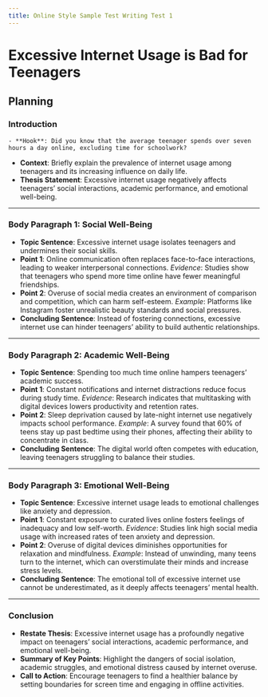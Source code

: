 ```yaml
---
title: Online Style Sample Test Writing Test 1
---
```


# Excessive Internet Usage is Bad for Teenagers

## Planning

### **Introduction**

	- **Hook**: Did you know that the average teenager spends over seven hours a day online, excluding time for schoolwork?
- **Context**: Briefly explain the prevalence of internet usage among teenagers and its increasing influence on daily life.
- **Thesis Statement**: Excessive internet usage negatively affects teenagers’ social interactions, academic performance, and emotional well-being.

---

### **Body Paragraph 1: Social Well-Being**

- **Topic Sentence**: Excessive internet usage isolates teenagers and undermines their social skills.
- **Point 1**: Online communication often replaces face-to-face interactions, leading to weaker interpersonal connections.
    *Evidence*: Studies show that teenagers who spend more time online have fewer meaningful friendships.
- **Point 2**: Overuse of social media creates an environment of comparison and competition, which can harm self-esteem.
    *Example*: Platforms like Instagram foster unrealistic beauty standards and social pressures.
- **Concluding Sentence**: Instead of fostering connections, excessive internet use can hinder teenagers’ ability to build authentic relationships.

---

### **Body Paragraph 2: Academic Well-Being**

- **Topic Sentence**: Spending too much time online hampers teenagers’ academic success.
- **Point 1**: Constant notifications and internet distractions reduce focus during study time.
    *Evidence*: Research indicates that multitasking with digital devices lowers productivity and retention rates.
- **Point 2**: Sleep deprivation caused by late-night internet use negatively impacts school performance.
    *Example*: A survey found that 60% of teens stay up past bedtime using their phones, affecting their ability to concentrate in class.
- **Concluding Sentence**: The digital world often competes with education, leaving teenagers struggling to balance their studies.

---

### **Body Paragraph 3: Emotional Well-Being**

- **Topic Sentence**: Excessive internet usage leads to emotional challenges like anxiety and depression.
- **Point 1**: Constant exposure to curated lives online fosters feelings of inadequacy and low self-worth.
    *Evidence*: Studies link high social media usage with increased rates of teen anxiety and depression.
- **Point 2**: Overuse of digital devices diminishes opportunities for relaxation and mindfulness.
    *Example*: Instead of unwinding, many teens turn to the internet, which can overstimulate their minds and increase stress levels.
- **Concluding Sentence**: The emotional toll of excessive internet use cannot be underestimated, as it deeply affects teenagers’ mental health.

---

### **Conclusion**

- **Restate Thesis**: Excessive internet usage has a profoundly negative impact on teenagers’ social interactions, academic performance, and emotional well-being.
- **Summary of Key Points**: Highlight the dangers of social isolation, academic struggles, and emotional distress caused by internet overuse.
- **Call to Action**: Encourage teenagers to find a healthier balance by setting boundaries for screen time and engaging in offline activities.
